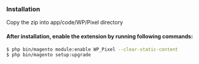 ### Installation

Copy the zip into app/code/WP/Pixel directory


#### After installation, enable the extension by running following commands:

```sh
$ php bin/magento module:enable WP_Pixel --clear-static-content
$ php bin/magento setup:upgrade
```
